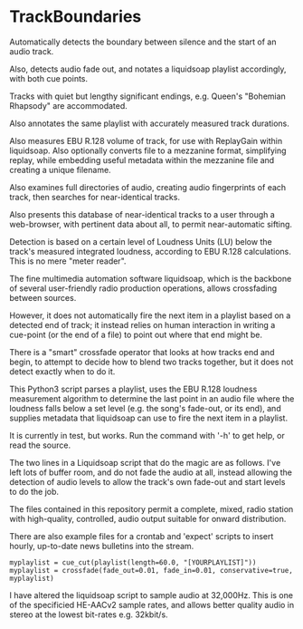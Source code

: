 # TrackBoundaries
Automatically detects the boundary between silence and the start of an audio track. 

Also, detects audio fade out, and notates a liquidsoap playlist accordingly, with both cue points. 

Tracks with quiet but lengthy significant endings, e.g. Queen's "Bohemian Rhapsody" are accommodated.

Also annotates the same playlist with accurately measured track durations. 

Also measures EBU R.128 volume of track, for use with ReplayGain within liquidsoap. Also optionally converts file to a mezzanine format, simplifying replay, while embedding useful metadata within the mezzanine file and creating a unique filename.

Also examines full directories of audio, creating audio fingerprints of each track, then searches for near-identical tracks.

Also presents this database of near-identical tracks to a user through a web-browser, with pertinent data about all, to permit near-automatic sifting.

Detection is based on a certain level of Loudness Units (LU) below the track's measured integrated loudness, according to EBU R.128 calculations. This is no mere "meter reader".

The fine multimedia automation software liquidsoap, which is the backbone of several user-friendly radio production operations, allows crossfading between sources.

However, it does not automatically fire the next item in a playlist based on a detected end of track; it instead relies on human interaction in writing a cue-point (or the end of a file) to point out where that end might be. 

There is a "smart" crossfade operator that looks at how tracks end and begin, to attempt to decide how to blend two tracks together, but it does not detect exactly when to do it.

This Python3 script parses a playlist, uses the EBU R.128 loudness measurement algorithm to determine the last point in an audio file where the loudness falls below a set level (e.g. the song's fade-out, or its end), and supplies metadata that liquidsoap can use to fire the next item in a playlist.

It is currently in test, but works. Run the command with '-h' to get help, or read the source.

The two lines in a Liquidsoap script that do the magic are as follows. I've left lots of buffer room, and do not fade the audio at all, instead allowing the detection of audio levels to allow the track's own fade-out and start levels to do the job.

The files contained in this repository permit a complete, mixed, radio station with high-quality, controlled, audio output suitable for onward distribution.

There are also example files for a crontab and 'expect' scripts to insert hourly, up-to-date news bulletins into the stream.

```
myplaylist = cue_cut(playlist(length=60.0, "[YOURPLAYLIST]"))
myplaylist = crossfade(fade_out=0.01, fade_in=0.01, conservative=true,  myplaylist)
```

I have altered the liquidsoap script to sample audio at 32,000Hz. This is one of the specificied HE-AACv2 sample rates, and allows better quality audio in stereo at the lowest bit-rates e.g. 32kbit/s.
